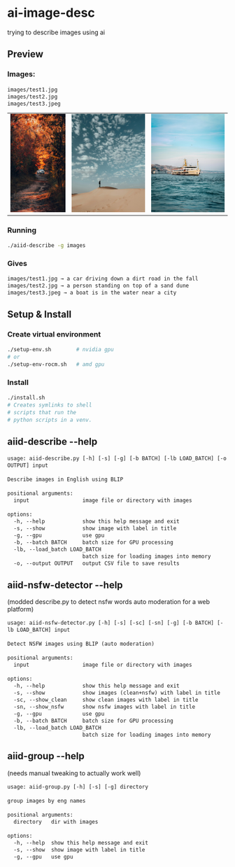 # ai-image-desc
trying to describe images using ai

## Preview

### Images:
```
images/test1.jpg
images/test2.jpg
images/test3.jpeg
```

<table>
    <tr>
        <td><img src="images/test1.jpg" width="150" height="225"/></td>
        <td><img src="images/test2.jpg" width="200" height="225"/></td>
        <td><img src="images/test3.jpeg" width="200" height="225"/></td>
    </tr>
</table>

### Running
```sh
./aiid-describe -g images
```

### Gives
```
images/test1.jpg → a car driving down a dirt road in the fall
images/test2.jpg → a person standing on top of a sand dune
images/test3.jpeg → a boat is in the water near a city
```


## Setup & Install
### Create virtual environment
```sh
./setup-env.sh        # nvidia gpu
# or
./setup-env-rocm.sh   # amd gpu
```

### Install
```sh
./install.sh
# Creates symlinks to shell
# scripts that run the
# python scripts in a venv.
```

## aiid-describe --help
```console
usage: aiid-describe.py [-h] [-s] [-g] [-b BATCH] [-lb LOAD_BATCH] [-o OUTPUT] input

Describe images in English using BLIP

positional arguments:
  input                 image file or directory with images

options:
  -h, --help            show this help message and exit
  -s, --show            show image with label in title
  -g, --gpu             use gpu
  -b, --batch BATCH     batch size for GPU processing
  -lb, --load_batch LOAD_BATCH
                        batch size for loading images into memory
  -o, --output OUTPUT   output CSV file to save results
```

## aiid-nsfw-detector --help
(modded describe.py to detect nsfw words auto moderation for a web platform)
```console
usage: aiid-nsfw-detector.py [-h] [-s] [-sc] [-sn] [-g] [-b BATCH] [-lb LOAD_BATCH] input

Detect NSFW images using BLIP (auto moderation)

positional arguments:
  input                 image file or directory with images

options:
  -h, --help            show this help message and exit
  -s, --show            show images (clean+nsfw) with label in title
  -sc, --show_clean     show clean images with label in title
  -sn, --show_nsfw      show nsfw images with label in title
  -g, --gpu             use gpu
  -b, --batch BATCH     batch size for GPU processing
  -lb, --load_batch LOAD_BATCH
                        batch size for loading images into memory
```

## aiid-group --help
(needs manual tweaking to actually work well)
```console
usage: aiid-group.py [-h] [-s] [-g] directory

group images by eng names

positional arguments:
  directory   dir with images

options:
  -h, --help  show this help message and exit
  -s, --show  show image with label in title
  -g, --gpu   use gpu
```

